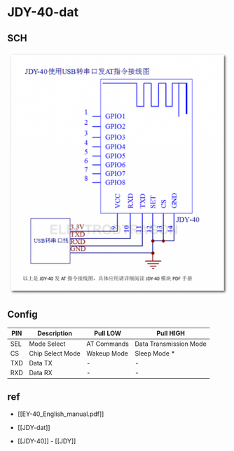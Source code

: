 
# JDY-40-dat

## SCH 

![](2024-10-28-17-58-36.png)

## Config 


| PIN | Description      | Pull LOW    | Pull HIGH              |
| ----- | ---------------- | ----------- | ---------------------- |
| SEL   | Mode Select      | AT Commands | Data Transmission Mode |
| CS    | Chip Select Mode | Wakeup Mode | Sleep Mode *           |
| TXD   | Data TX          | -           | -                      |
| RXD   | Data RX          | -           | -                      |


## ref 

- [[EY-40_English_manual.pdf]]

- [[JDY-dat]] 

- [[JDY-40]] - [[JDY]]
